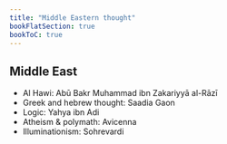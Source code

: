 ```yaml
---
title: "Middle Eastern thought"
bookFlatSection: true
bookToC: true
---
```


## Middle East
- Al Hawi: Abū Bakr Muhammad ibn Zakariyyā al-Rāzī 
- Greek and hebrew thought: Saadia Gaon
- Logic: Yahya ibn Adi
- Atheism & polymath: Avicenna 
- Illuminationism: Sohrevardi